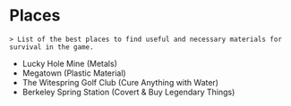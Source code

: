 # Places
    > List of the best places to find useful and necessary materials for survival in the game.  

- Lucky Hole Mine (Metals)
- Megatown (Plastic Material)
- The Witespring Golf Club (Cure Anything with Water)
- Berkeley Spring Station (Covert & Buy Legendary Things)